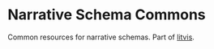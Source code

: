 # Narrative Schema Commons

Common resources for narrative schemas.
Part of [litvis](https://github.com/gicentre/litvis).
